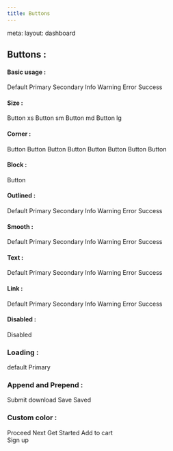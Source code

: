 ```yaml
---
title: Buttons
---
```

<script setup lang="ts">

 
</script> 
<route lang="yaml">
meta:
  layout: dashboard
</route>

## Buttons : 

#### Basic usage : 

<div class="flex flex-wrap space-x-2 space-y-2 rtl:space-x-reverse">
    <VBtn class="first:ml-2 first:mt-2">Default</VBtn>
    <VBtn variant="primary">Primary</VBtn>
    <VBtn variant="secondary">Secondary</VBtn>
    <VBtn variant="info">Info</VBtn>
    <VBtn variant="warning">Warning</VBtn>
    <VBtn variant="error">Error</VBtn>
    <VBtn variant="success">Success</VBtn>
</div>



#### Size : 

<div class="flex flex-wrap space-x-2 space-y-2 rtl:space-x-reverse">
      <VBtn variant="primary" size="xs" class="first:ml-2 first:mt-2">Button xs</VBtn>
      <VBtn variant="primary" size="sm">Button sm</VBtn>
      <VBtn variant="primary" size="md">Button md</VBtn>
      <VBtn variant="primary" size="lg">Button lg</VBtn>
   
</div>

#### Corner : 

<div class="flex flex-wrap space-x-2 space-y-2 rtl:space-x-reverse">
      <VBtn variant="secondary" corner="none" class="first:ml-2 first:mt-2">Button</VBtn>
      <VBtn variant="secondary" corner="sm" class="first:ml-2 first:mt-2">Button</VBtn>
      <VBtn variant="secondary" corner="default" class="first:ml-2 first:mt-2">Button</VBtn>
      <VBtn variant="secondary" corner="md" class="first:ml-2 first:mt-2">Button</VBtn>
      <VBtn variant="secondary" corner="lg" class="first:ml-2 first:mt-2">Button</VBtn>
      <VBtn variant="secondary" corner="xl" class="first:ml-2 first:mt-2">Button</VBtn>
      <VBtn variant="secondary" corner="2xl" class="first:ml-2 first:mt-2">Button</VBtn>
      <VBtn variant="secondary" corner="full" class="first:ml-2 first:mt-2">Button</VBtn>
</div>

#### Block : 

<div class="flex flex-wrap w-full space-x-2 space-y-2 rtl:space-x-reverse">
      <VBtn variant="primary" block class="first:ml-2 first:mt-2">Button</VBtn>
    
</div>


#### Outlined : 

<div class="flex flex-wrap space-x-2 space-y-2 rtl:space-x-reverse">
    <VBtn class="first:ml-2 first:mt-2" outlined>Default</VBtn>
    <VBtn variant="primary" outlined>Primary</VBtn>
    <VBtn variant="secondary" outlined>Secondary</VBtn>
    <VBtn variant="info" outlined>Info</VBtn>
    <VBtn variant="warning" outlined>Warning</VBtn>
    <VBtn variant="error" outlined>Error</VBtn>
    <VBtn variant="success" outlined>Success</VBtn>
</div>

#### Smooth : 

<div class="flex flex-wrap space-x-2 space-y-2 rtl:space-x-reverse">
    <VBtn class="first:ml-2 first:mt-2" smooth>Default</VBtn>
    <VBtn variant="primary" smooth>Primary</VBtn>
    <VBtn variant="secondary" smooth>Secondary</VBtn>
    <VBtn variant="info" smooth>Info</VBtn>
    <VBtn variant="warning" smooth>Warning</VBtn>
    <VBtn variant="error" smooth>Error</VBtn>
    <VBtn variant="success" smooth>Success</VBtn>
</div>

#### Text : 

<div class="flex flex-wrap space-x-2 space-y-2 rtl:space-x-reverse">
    <VBtn class="first:ml-2 first:mt-2" text>Default</VBtn>
    <VBtn variant="primary" text>Primary</VBtn>
    <VBtn variant="secondary" text>Secondary</VBtn>
    <VBtn variant="info" text>Info</VBtn>
    <VBtn variant="warning" text>Warning</VBtn>
    <VBtn variant="error" text>Error</VBtn>
    <VBtn variant="success" text>Success</VBtn>
</div>

#### Link : 

<div class="flex flex-wrap space-x-2 space-y-2 rtl:space-x-reverse">
    <VBtn class="first:ml-2 first:mt-2" link>Default</VBtn>
    <VBtn variant="primary" link>Primary</VBtn>
    <VBtn variant="secondary" link>Secondary</VBtn>
    <VBtn variant="info" link>Info</VBtn>
    <VBtn variant="warning" link>Warning</VBtn>
    <VBtn variant="error" link>Error</VBtn>
    <VBtn variant="success" link>Success</VBtn>
</div>

#### Disabled : 

<div class="flex flex-wrap space-x-2 space-y-2 rtl:space-x-reverse">
    <VBtn class="first:ml-2 first:mt-2" disabled>Disabled</VBtn>

</div>

### Loading :

<div class="flex flex-wrap space-x-2 space-y-2 rtl:space-x-reverse">
    <VBtn class="first:ml-2 first:mt-2" loading>default</VBtn>
    <VBtn variant="primary" loading>Primary</VBtn>
   
</div>

### Append and Prepend :

<div class="flex flex-wrap space-x-2 space-y-2 rtl:space-x-reverse">
    <VBtn variant="primary" append="i-carbon-checkmark" class="first:ml-2 first:mt-2">Submit</VBtn>
    <VBtn variant="secondary" prepend="i-carbon-download">download</VBtn>
    <VBtn variant="primary" prepend="i-carbon-bookmark">Save</VBtn>
    <VBtn variant="success" prepend="i-carbon-bookmark-filled">Saved</VBtn>
   
</div>

### Custom color  :

<div class="flex flex-wrap space-x-2 space-y-2 rtl:space-x-reverse">
      <VBtn class="first:ml-2 first:mt-2" bg-color="#05afe2">Proceed</VBtn>
      <VBtn bg-color="#05e2af" text-color="#555">Next</VBtn>
      <VBtn bg-color="#7f05fe" text-color="#fff" class="uppercase">Get Started</VBtn>
      <VBtn bg-color="#55f2ff" text-color="#555">Add to cart</VBtn>
        
   
</div>
 <div class="mt-2 ml-2">
            <VBtn bg-color="#4552af" text-color="#fe0"  size="lg" class="uppercase">Sign up <i-arrow-right/></VBtn>
   </div>


